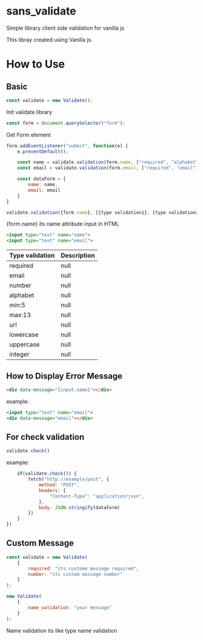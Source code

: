 # sans_validate
Simple library client side validation for vanilla js

This libray created using Vanilla js.

# How to Use

## Basic
```js
const validate = new Validate();
```
Init validate library

```js
const form = document.querySelector("form");
```
Get Form element

```js
form.addEventListener("submit", function(e) {
    e.preventDefault();

    const name = validate.validation(form.name, ["required", "alphabet", "min:5"]);
    const email = validate.validation(form.email, ["required", "email", "max:10"]);

    const dataForm = {
        name: name,
        email: email
    }
}
```
```js
validate.validation({form.name}, [{type validation1}, {type validation2}]);
```
{form.name} its name attribute input in HTML 
```html
<input type="text" name="name">
<input type="text" name="email">
```

| Type validation   | Description   |
|-----------|-----------|
| required  | null  |
| email  | null  |
| number  | null  |
| alphabet  | null  |
| min:5  | null  |
| max:13  | null  |
| url | null |
| lowercase | null |
| uppercase | null |
| integer | null |


## How to Display Error Message
```html
<div data-message="{input.name}"></div>
```
example:
```html
<input type="text" name="email">
<div data-message="email"></div>
```

## For check validation
```js
validate.check()
```
example:
```js
    if(validate.check()) {
        fetch("http://example/post", {
            method: "POST",
            headers: {
                "Content-Type": "application/json",
            },
            body: JSON.stringify(dataForm)
        })
    }
})
```
## Custom Message
```js
const validate = new Validate(
    {
        required: "its custome message required",
        number: "its custom message number"
    }
);
```
```js
new Validate(
    {
        name_validation: "your message"
    }
);
```
Name validation its like type name validation
